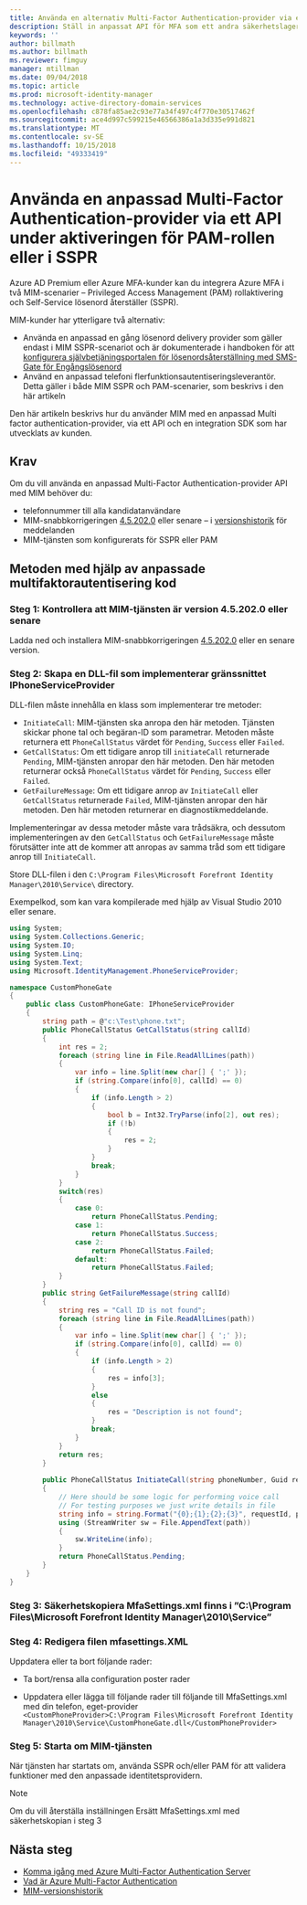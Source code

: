 ```yaml
---
title: Använda en alternativ Multi-Factor Authentication-provider via ett API för att aktivera PAM eller i SSPR scenario | Microsoft Docs
description: Ställ in anpassat API för MFA som ett andra säkerhetslager när dina användare aktiverar roller i Privileged Access Management och använda lösenord självåterställning.
keywords: ''
author: billmath
ms.author: billmath
ms.reviewer: fimguy
manager: mtillman
ms.date: 09/04/2018
ms.topic: article
ms.prod: microsoft-identity-manager
ms.technology: active-directory-domain-services
ms.openlocfilehash: c878fa85ae2c93e77a34f497c4f770e30517462f
ms.sourcegitcommit: ace4d997c599215e46566386a1a3d335e991d821
ms.translationtype: MT
ms.contentlocale: sv-SE
ms.lasthandoff: 10/15/2018
ms.locfileid: "49333419"
---
```

# <a name="use-a-custom-multi-factor-authentication-provider-via-an-api-during-pam-role-activation-or-in-sspr"></a>Använda en anpassad Multi-Factor Authentication-provider via ett API under aktiveringen för PAM-rollen eller i SSPR

Azure AD Premium eller Azure MFA-kunder kan du integrera Azure MFA i två MIM-scenarier – Privileged Access Management (PAM) rollaktivering och Self-Service lösenord återställer (SSPR).

MIM-kunder har ytterligare två alternativ:

 - Använda en anpassad en gång lösenord delivery provider som gäller endast i MIM SSPR-scenariot och är dokumenterade i handboken för att [konfigurera självbetjäningsportalen för lösenordsåterställning med SMS-Gate för Engångslösenord](https://docs.microsoft.com/en-us/previous-versions/mim/hh824692(v=ws.10))
 - Använd en anpassad telefoni flerfunktionsautentiseringsleverantör. Detta gäller i både MIM SSPR och PAM-scenarier, som beskrivs i den här artikeln

Den här artikeln beskrivs hur du använder MIM med en anpassad Multi factor authentication-provider, via ett API och en integration SDK som har utvecklats av kunden.  

## <a name="prerequisites"></a>Krav

Om du vill använda en anpassad Multi-Factor Authentication-provider API med MIM behöver du:

- telefonnummer till alla kandidatanvändare
- MIM-snabbkorrigeringen [4.5.202.0](https://www.microsoft.com/download/details.aspx?id=57278) eller senare – i [versionshistorik](/reference/version-history.md) för meddelanden
- MIM-tjänsten som konfigurerats för SSPR eller PAM

## <a name="approach-using-custom-multi-factor-authentication-code"></a>Metoden med hjälp av anpassade multifaktorautentisering kod

### <a name="step-1-ensure-mim-service-is-at-version-452020-or-later"></a>Steg 1: Kontrollera att MIM-tjänsten är version 4.5.202.0 eller senare

Ladda ned och installera MIM-snabbkorrigeringen [4.5.202.0](https://www.microsoft.com/download/details.aspx?id=57278) eller en senare version.

### <a name="step-2-create-a-dll-which-implements-the-iphoneserviceprovider-interface"></a>Steg 2: Skapa en DLL-fil som implementerar gränssnittet IPhoneServiceProvider

DLL-filen måste innehålla en klass som implementerar tre metoder:

- `InitiateCall`: MIM-tjänsten ska anropa den här metoden. Tjänsten skickar phone tal och begäran-ID som parametrar.  Metoden måste returnera ett `PhoneCallStatus` värdet för `Pending`, `Success` eller `Failed`.
- `GetCallStatus`: Om ett tidigare anrop till `initiateCall` returnerade `Pending`, MIM-tjänsten anropar den här metoden. Den här metoden returnerar också `PhoneCallStatus` värdet för `Pending`, `Success` eller `Failed`.
- `GetFailureMessage`: Om ett tidigare anrop av `InitiateCall` eller `GetCallStatus` returnerade `Failed`, MIM-tjänsten anropar den här metoden. Den här metoden returnerar en diagnostikmeddelande.

Implementeringar av dessa metoder måste vara trådsäkra, och dessutom implementeringen av den `GetCallStatus` och `GetFailureMessage` måste förutsätter inte att de kommer att anropas av samma tråd som ett tidigare anrop till `InitiateCall`.

Store DLL-filen i den `C:\Program Files\Microsoft Forefront Identity Manager\2010\Service\` directory.

Exempelkod, som kan vara kompilerade med hjälp av Visual Studio 2010 eller senare.

```csharp
using System;
using System.Collections.Generic;
using System.IO;
using System.Linq;
using System.Text;
using Microsoft.IdentityManagement.PhoneServiceProvider;

namespace CustomPhoneGate
{
    public class CustomPhoneGate: IPhoneServiceProvider
    {
        string path = @"c:\Test\phone.txt";
        public PhoneCallStatus GetCallStatus(string callId)
        {
            int res = 2;
            foreach (string line in File.ReadAllLines(path))
            {
                var info = line.Split(new char[] { ';' });
                if (string.Compare(info[0], callId) == 0)
                {
                    if (info.Length > 2)
                    {
                        bool b = Int32.TryParse(info[2], out res);
                        if (!b)
                        {
                            res = 2;
                        }
                    }
                    break;
                }
            }
            switch(res)
            {
                case 0:
                    return PhoneCallStatus.Pending;
                case 1:
                    return PhoneCallStatus.Success;
                case 2:
                    return PhoneCallStatus.Failed;
                default:
                    return PhoneCallStatus.Failed;
            }       
        }
        public string GetFailureMessage(string callId)
        {
            string res = "Call ID is not found";
            foreach (string line in File.ReadAllLines(path))
            {
                var info = line.Split(new char[] { ';' });
                if (string.Compare(info[0], callId) == 0)
                {
                    if (info.Length > 2)
                    {
                        res = info[3];
                    }
                    else
                    {
                        res = "Description is not found";
                    }
                    break;
                }
            }
            return res;            
        }
        
        public PhoneCallStatus InitiateCall(string phoneNumber, Guid requestId, Dictionary<string,object> deliveryAttributes)
        {
            // Here should be some logic for performing voice call
            // For testing purposes we just write details in file             
            string info = string.Format("{0};{1};{2};{3}", requestId, phoneNumber, 0, string.Empty);
            using (StreamWriter sw = File.AppendText(path))
            {
                sw.WriteLine(info);                
            }
            return PhoneCallStatus.Pending;    
        }
    }
}
```
### <a name="step-3-backup-the-mfasettingsxml-located-in-the-cprogram-filesmicrosoft-forefront-identity-manager2010service"></a>Steg 3: Säkerhetskopiera MfaSettings.xml finns i ”C:\Program Files\Microsoft Forefront Identity Manager\2010\Service”

### <a name="step-4-edit-the-mfasettingsxml-file"></a>Steg 4: Redigera filen mfasettings.XML

Uppdatera eller ta bort följande rader:

- Ta bort/rensa alla configuration poster rader 

- Uppdatera eller lägga till följande rader till följande till MfaSettings.xml med din telefon, eget-provider <br>
`<CustomPhoneProvider>C:\Program Files\Microsoft Forefront Identity Manager\2010\Service\CustomPhoneGate.dll</CustomPhoneProvider>`

### <a name="step-5-restart-mim-service"></a>Steg 5: Starta om MIM-tjänsten

När tjänsten har startats om, använda SSPR och/eller PAM för att validera funktioner med den anpassade identitetsprovidern.

> [!NOTE] 
> Om du vill återställa inställningen Ersätt MfaSettings.xml med säkerhetskopian i steg 3


## <a name="next-steps"></a>Nästa steg

- [Komma igång med Azure Multi-Factor Authentication Server](https://docs.microsoft.com/en-us/azure/active-directory/authentication/howto-mfaserver-deploy)
- [Vad är Azure Multi-Factor Authentication](https://docs.microsoft.com/azure/multi-factor-authentication/multi-factor-authentication)
- [MIM-versionshistorik](./reference/version-history.md)
